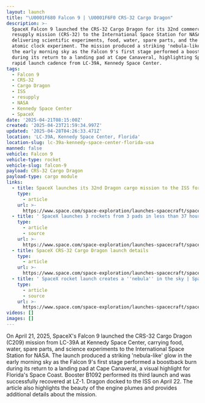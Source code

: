 ```yaml
---
layout: launch
title: "\U0001F680 Falcon 9 | \U0001F6F0 CRS-32 Cargo Dragon"
description: >-
  SpaceX Falcon 9 launched the CRS-32 Cargo Dragon for its 32nd commercial
  resupply mission (CRS-32) to the International Space Station for NASA,
  delivering scientific experiments, food, water, spare parts, and the ACES
  atomic clock experiment. The mission produced a striking 'nebula-like' glow in
  the early morning sky as the Falcon 9's first stage performed a boostback burn
  during its return to a landing pad at Cape Canaveral, highlighting SpaceX's
  rapid launch cadence from LC-39A, Kennedy Space Center.
tags:
  - Falcon 9
  - CRS-32
  - Cargo Dragon
  - ISS
  - resupply
  - NASA
  - Kennedy Space Center
  - SpaceX
date: '2025-04-21T08:15:00Z'
created: '2025-04-23T21:59:34.997Z'
updated: '2025-04-28T04:26:33.471Z'
location: 'LC-39A, Kennedy Space Center, Florida'
location-slug: lc-39a-kennedy-space-center-florida-usa
manned: false
vehicle: Falcon 9
vehicle-type: rocket
vehicle-slug: falcon-9
payload: CRS-32 Cargo Dragon
payload-type: cargo module
links:
  - title: SpaceX launches its 32nd Dragon cargo mission to the ISS for NASA
    type:
      - article
    url: >-
      https://www.space.com/space-exploration/launches-spacecraft/spacex-launches-its-32nd-dragon-cargo-mission-to-the-iss-for-nasa
  - title: ' SpaceX launches 3 rockets from 3 pads in less than 37 hours (photos) '
    type:
      - article
      - source
    url: >-
      https://www.space.com/space-exploration/launches-spacecraft/spacex-launches-3-rockets-from-3-pads-in-less-than-37-hours-photos
  - title: SpaceX CRS-32 Cargo Dragon launch details
    type:
      - article
    url: >-
      https://www.space.com/space-exploration/launches-spacecraft/spacex-launches-its-32nd-dragon-cargo-mission-to-the-iss-for-nasa
  - title: ' SpaceX rocket launch creates a ''nebula'' in the sky | Space picture of the day for April 21, 2025 '
    type:
      - article
      - source
    url: >-
      https://www.space.com/space-exploration/launches-spacecraft/spacex-launch-creates-a-nebula-space-picture-of-the-day-for-april-21-2025
videos: []
images: []
---
```

On April 21, 2025, SpaceX's Falcon 9 launched the CRS-32 Cargo Dragon (C209) mission from LC-39A at Kennedy Space Center, carrying food, water, spare parts, and science experiments to the International Space Station for NASA. The launch produced a striking 'nebula-like' glow in the early morning sky as the Falcon 9's first stage performed a boostback burn during its return to a landing pad at Cape Canaveral, a visual highlight for Florida's Space Coast. Booster B1092 performed its third launch and was successfully recovered at LZ-1. Dragon docked to the ISS on April 22. The article also highlights the beauty of the engine plumes and provides additional details about the mission.
